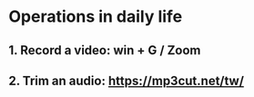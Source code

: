 # Operations in daily life

## 1. Record a video: win + G / Zoom

## 2. Trim an audio: https://mp3cut.net/tw/
